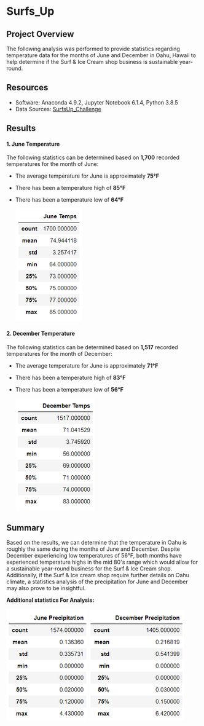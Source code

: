 # Surfs_Up

## Project Overview

The following analysis was performed to provide statistics regarding temperature data for the months of June and December in Oahu, Hawaii to help determine if the Surf & Ice Cream shop business is sustainable year-round.


## Resources 

- Software: Anaconda 4.9.2, Jupyter Notebook 6.1.4, Python 3.8.5
- Data Sources: [SurfsUp_Challenge](SurfsUp_Challenge.ipynb)
  

## Results

#### 1. June Temperature

The following statistics can be determined based on **1,700** recorded temperatures for the month of June:

- The average temperature for June is approximately **75°F**
- There has been a temperature high of **85°F** 
- There has been a temperature low of **64°F**

  <img src="Resources/june_temp_stats.PNG"/>

#### 2. December Temperature

The following statistics can be determined based on **1,517** recorded temperatures for the month of December:

- The average temperature for June is approximately **71°F**
- There has been a temperature high of **83°F** 
- There has been a temperature low of **56°F**

  <img src="Resources/dec_temp_stats.PNG"/>

## Summary

Based on the results, we can determine that the temperature in Oahu is roughly the same during the months of June and December. Despite December experiencing low temperatures of 56°F, both months have experienced temperature highs in the mid 80's range which would allow for a sustainable year-round business for the Surf & Ice Cream shop. Additionally, if the Surf & Ice cream shop require further details on Oahu climate, a statistics analysis of the precipitation for June and December may also prove to be insightful.

**Additional statistics For Analysis:**
 
 <img src="Resources/june_prcp_stats.PNG"/>
 <img src="Resources/dec_prcp_stats.PNG"/>

